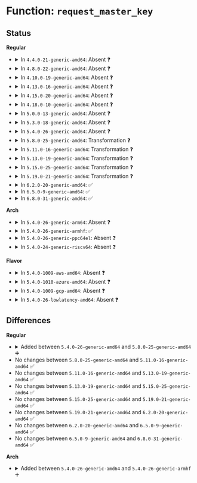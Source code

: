 # Function: <code>request_master_key</code>

## Status
<b>Regular</b>
<ul>
<li>
<details>
<summary>In <code>4.4.0-21-generic-amd64</code>: Absent ❓</summary>

```json
{
  "name": "request_master_key",
  "collision_type": "Unique Static",
  "inline_type": "Selective",
  "funcs": [
    {
      "addr": 18446744071582223600,
      "name": "request_master_key",
      "external": false,
      "loc": "security/keys/encrypted-keys/encrypted.c:428",
      "file": "security/keys/encrypted-keys/encrypted.c",
      "inline": "not declared, inlined",
      "caller_inline": [],
      "caller_func": [
        "security/keys/encrypted-keys/encrypted.c:encrypted_read",
        "security/keys/encrypted-keys/encrypted.c:encrypted_instantiate"
      ]
    }
  ],
  "symbols": [
    {
      "addr": 18446744071582223600,
      "name": "request_master_key.isra.5",
      "section": ".text",
      "bind": "STB_LOCAL",
      "size": 211
    }
  ]
}
```
</details>
</li>
<li>
<details>
<summary>In <code>4.8.0-22-generic-amd64</code>: Absent ❓</summary>

```json
{
  "name": "request_master_key",
  "collision_type": "Unique Static",
  "inline_type": "Selective",
  "funcs": [
    {
      "addr": 18446744071582442240,
      "name": "request_master_key",
      "external": false,
      "loc": "security/keys/encrypted-keys/encrypted.c:437",
      "file": "security/keys/encrypted-keys/encrypted.c",
      "inline": "not declared, inlined",
      "caller_inline": [],
      "caller_func": [
        "security/keys/encrypted-keys/encrypted.c:encrypted_read",
        "security/keys/encrypted-keys/encrypted.c:encrypted_instantiate"
      ]
    }
  ],
  "symbols": [
    {
      "addr": 18446744071582442240,
      "name": "request_master_key.isra.6",
      "section": ".text",
      "bind": "STB_LOCAL",
      "size": 211
    }
  ]
}
```
</details>
</li>
<li>
<details>
<summary>In <code>4.10.0-19-generic-amd64</code>: Absent ❓</summary>

```json
{
  "name": "request_master_key",
  "collision_type": "Unique Static",
  "inline_type": "Selective",
  "funcs": [
    {
      "addr": 18446744071582534432,
      "name": "request_master_key",
      "external": false,
      "loc": "security/keys/encrypted-keys/encrypted.c:437",
      "file": "security/keys/encrypted-keys/encrypted.c",
      "inline": "not declared, inlined",
      "caller_inline": [],
      "caller_func": [
        "security/keys/encrypted-keys/encrypted.c:encrypted_read",
        "security/keys/encrypted-keys/encrypted.c:encrypted_instantiate"
      ]
    }
  ],
  "symbols": [
    {
      "addr": 18446744071582534432,
      "name": "request_master_key.isra.6",
      "section": ".text",
      "bind": "STB_LOCAL",
      "size": 211
    }
  ]
}
```
</details>
</li>
<li>
<details>
<summary>In <code>4.13.0-16-generic-amd64</code>: Absent ❓</summary>

```json
{
  "name": "request_master_key",
  "collision_type": "Unique Static",
  "inline_type": "Selective",
  "funcs": [
    {
      "addr": 18446744071582617968,
      "name": "request_master_key",
      "external": false,
      "loc": "security/keys/encrypted-keys/encrypted.c:415",
      "file": "security/keys/encrypted-keys/encrypted.c",
      "inline": "not declared, inlined",
      "caller_inline": [],
      "caller_func": [
        "security/keys/encrypted-keys/encrypted.c:encrypted_read",
        "security/keys/encrypted-keys/encrypted.c:encrypted_instantiate"
      ]
    }
  ],
  "symbols": [
    {
      "addr": 18446744071582617968,
      "name": "request_master_key.isra.5",
      "section": ".text",
      "bind": "STB_LOCAL",
      "size": 246
    }
  ]
}
```
</details>
</li>
<li>
<details>
<summary>In <code>4.15.0-20-generic-amd64</code>: Absent ❓</summary>

```json
{
  "name": "request_master_key",
  "collision_type": "Unique Static",
  "inline_type": "Selective",
  "funcs": [
    {
      "addr": 18446744071582771552,
      "name": "request_master_key",
      "external": false,
      "loc": "security/keys/encrypted-keys/encrypted.c:422",
      "file": "security/keys/encrypted-keys/encrypted.c",
      "inline": "not declared, inlined",
      "caller_inline": [],
      "caller_func": [
        "security/keys/encrypted-keys/encrypted.c:encrypted_read",
        "security/keys/encrypted-keys/encrypted.c:encrypted_instantiate"
      ]
    }
  ],
  "symbols": [
    {
      "addr": 18446744071582771552,
      "name": "request_master_key.isra.5",
      "section": ".text",
      "bind": "STB_LOCAL",
      "size": 281
    }
  ]
}
```
</details>
</li>
<li>
<details>
<summary>In <code>4.18.0-10-generic-amd64</code>: Absent ❓</summary>

```json
{
  "name": "request_master_key",
  "collision_type": "Unique Static",
  "inline_type": "Selective",
  "funcs": [
    {
      "addr": 0,
      "name": "request_master_key",
      "external": false,
      "loc": "security/keys/encrypted-keys/encrypted.c:422",
      "file": "security/keys/encrypted-keys/encrypted.c",
      "inline": "not declared, inlined",
      "caller_inline": [],
      "caller_func": [
        "security/keys/encrypted-keys/encrypted.c:encrypted_read",
        "security/keys/encrypted-keys/encrypted.c:encrypted_instantiate"
      ]
    }
  ],
  "symbols": [
    {
      "addr": 18446744071582971840,
      "name": "request_master_key.isra.5",
      "section": ".text",
      "bind": "STB_LOCAL",
      "size": 253
    },
    {
      "addr": 18446744071582976824,
      "name": "request_master_key.isra.5.cold.16",
      "section": ".text",
      "bind": "STB_LOCAL",
      "size": 42
    }
  ]
}
```
</details>
</li>
<li>
<details>
<summary>In <code>5.0.0-13-generic-amd64</code>: Absent ❓</summary>

```json
{
  "name": "request_master_key",
  "collision_type": "Unique Static",
  "inline_type": "Selective",
  "funcs": [
    {
      "addr": 0,
      "name": "request_master_key",
      "external": false,
      "loc": "security/keys/encrypted-keys/encrypted.c:426",
      "file": "security/keys/encrypted-keys/encrypted.c",
      "inline": "not declared, inlined",
      "caller_inline": [],
      "caller_func": [
        "security/keys/encrypted-keys/encrypted.c:encrypted_read",
        "security/keys/encrypted-keys/encrypted.c:encrypted_instantiate"
      ]
    }
  ],
  "symbols": [
    {
      "addr": 18446744071583083024,
      "name": "request_master_key.isra.5",
      "section": ".text",
      "bind": "STB_LOCAL",
      "size": 253
    },
    {
      "addr": 18446744071583088152,
      "name": "request_master_key.isra.5.cold.16",
      "section": ".text",
      "bind": "STB_LOCAL",
      "size": 42
    }
  ]
}
```
</details>
</li>
<li>
<details>
<summary>In <code>5.3.0-18-generic-amd64</code>: Absent ❓</summary>

```json
{
  "name": "request_master_key",
  "collision_type": "Unique Static",
  "inline_type": "Selective",
  "funcs": [
    {
      "addr": 0,
      "name": "request_master_key",
      "external": false,
      "loc": "security/keys/encrypted-keys/encrypted.c:422",
      "file": "security/keys/encrypted-keys/encrypted.c",
      "inline": "not declared, inlined",
      "caller_inline": [],
      "caller_func": [
        "security/keys/encrypted-keys/encrypted.c:encrypted_read",
        "security/keys/encrypted-keys/encrypted.c:encrypted_instantiate"
      ]
    }
  ],
  "symbols": [
    {
      "addr": 18446744071583267872,
      "name": "request_master_key.isra.0",
      "section": ".text",
      "bind": "STB_LOCAL",
      "size": 231
    },
    {
      "addr": 18446744071583272804,
      "name": "request_master_key.isra.0.cold",
      "section": ".text",
      "bind": "STB_LOCAL",
      "size": 72
    }
  ]
}
```
</details>
</li>
<li>
<details>
<summary>In <code>5.4.0-26-generic-amd64</code>: Absent ❓</summary>

```json
{
  "name": "request_master_key",
  "collision_type": "Unique Static",
  "inline_type": "Selective",
  "funcs": [
    {
      "addr": 0,
      "name": "request_master_key",
      "external": false,
      "loc": "security/keys/encrypted-keys/encrypted.c:422",
      "file": "security/keys/encrypted-keys/encrypted.c",
      "inline": "not declared, inlined",
      "caller_inline": [],
      "caller_func": [
        "security/keys/encrypted-keys/encrypted.c:encrypted_read",
        "security/keys/encrypted-keys/encrypted.c:encrypted_instantiate"
      ]
    }
  ],
  "symbols": [
    {
      "addr": 18446744071583373648,
      "name": "request_master_key.isra.0",
      "section": ".text",
      "bind": "STB_LOCAL",
      "size": 231
    },
    {
      "addr": 18446744071583378870,
      "name": "request_master_key.isra.0.cold",
      "section": ".text",
      "bind": "STB_LOCAL",
      "size": 72
    }
  ]
}
```
</details>
</li>
<li>
<details>
<summary>In <code>5.8.0-25-generic-amd64</code>: Transformation ❓</summary>

```c
struct key * request_master_key(struct encrypted_key_payload * epayload, const u8 * * master_key, size_t * master_keylen)
```

```json
{
  "name": "request_master_key",
  "collision_type": "Unique Static",
  "inline_type": "No",
  "funcs": [
    {
      "addr": 0,
      "name": "request_master_key",
      "external": false,
      "loc": "security/keys/encrypted-keys/encrypted.c:410",
      "file": "security/keys/encrypted-keys/encrypted.c",
      "inline": "seen, unknown",
      "caller_inline": [],
      "caller_func": [
        "security/keys/encrypted-keys/encrypted.c:encrypted_read",
        "security/keys/encrypted-keys/encrypted.c:encrypted_key_decrypt"
      ]
    }
  ],
  "symbols": [
    {
      "addr": 18446744071583710944,
      "name": "request_master_key",
      "section": ".text",
      "bind": "STB_LOCAL",
      "size": 232
    },
    {
      "addr": 18446744071583716694,
      "name": "request_master_key.cold",
      "section": ".text",
      "bind": "STB_LOCAL",
      "size": 74
    }
  ]
}
```
</details>
</li>
<li>
<details>
<summary>In <code>5.11.0-16-generic-amd64</code>: Transformation ❓</summary>

```c
struct key * request_master_key(struct encrypted_key_payload * epayload, const u8 * * master_key, size_t * master_keylen)
```

```json
{
  "name": "request_master_key",
  "collision_type": "Unique Static",
  "inline_type": "No",
  "funcs": [
    {
      "addr": 0,
      "name": "request_master_key",
      "external": false,
      "loc": "security/keys/encrypted-keys/encrypted.c:410",
      "file": "security/keys/encrypted-keys/encrypted.c",
      "inline": "seen, unknown",
      "caller_inline": [],
      "caller_func": [
        "security/keys/encrypted-keys/encrypted.c:encrypted_read",
        "security/keys/encrypted-keys/encrypted.c:encrypted_key_decrypt"
      ]
    }
  ],
  "symbols": [
    {
      "addr": 18446744071583831808,
      "name": "request_master_key",
      "section": ".text",
      "bind": "STB_LOCAL",
      "size": 232
    },
    {
      "addr": 18446744071591362025,
      "name": "request_master_key.cold",
      "section": ".text",
      "bind": "STB_LOCAL",
      "size": 74
    }
  ]
}
```
</details>
</li>
<li>
<details>
<summary>In <code>5.13.0-19-generic-amd64</code>: Transformation ❓</summary>

```c
struct key * request_master_key(struct encrypted_key_payload * epayload, const u8 * * master_key, size_t * master_keylen)
```

```json
{
  "name": "request_master_key",
  "collision_type": "Unique Static",
  "inline_type": "No",
  "funcs": [
    {
      "addr": 0,
      "name": "request_master_key",
      "external": false,
      "loc": "security/keys/encrypted-keys/encrypted.c:410",
      "file": "security/keys/encrypted-keys/encrypted.c",
      "inline": "seen, unknown",
      "caller_inline": [],
      "caller_func": [
        "security/keys/encrypted-keys/encrypted.c:encrypted_read",
        "security/keys/encrypted-keys/encrypted.c:encrypted_key_decrypt"
      ]
    }
  ],
  "symbols": [
    {
      "addr": 18446744071583857616,
      "name": "request_master_key",
      "section": ".text",
      "bind": "STB_LOCAL",
      "size": 232
    },
    {
      "addr": 18446744071591304780,
      "name": "request_master_key.cold",
      "section": ".text",
      "bind": "STB_LOCAL",
      "size": 74
    }
  ]
}
```
</details>
</li>
<li>
<details>
<summary>In <code>5.15.0-25-generic-amd64</code>: Transformation ❓</summary>

```c
struct key * request_master_key(struct encrypted_key_payload * epayload, const u8 * * master_key, size_t * master_keylen)
```

```json
{
  "name": "request_master_key",
  "collision_type": "Unique Static",
  "inline_type": "No",
  "funcs": [
    {
      "addr": 0,
      "name": "request_master_key",
      "external": false,
      "loc": "security/keys/encrypted-keys/encrypted.c:410",
      "file": "security/keys/encrypted-keys/encrypted.c",
      "inline": "seen, unknown",
      "caller_inline": [],
      "caller_func": [
        "security/keys/encrypted-keys/encrypted.c:encrypted_read",
        "security/keys/encrypted-keys/encrypted.c:encrypted_key_decrypt"
      ]
    }
  ],
  "symbols": [
    {
      "addr": 18446744071584220864,
      "name": "request_master_key",
      "section": ".text",
      "bind": "STB_LOCAL",
      "size": 232
    },
    {
      "addr": 18446744071592292541,
      "name": "request_master_key.cold",
      "section": ".text",
      "bind": "STB_LOCAL",
      "size": 74
    }
  ]
}
```
</details>
</li>
<li>
<details>
<summary>In <code>5.19.0-21-generic-amd64</code>: Transformation ❓</summary>

```c
struct key * request_master_key(struct encrypted_key_payload * epayload, const u8 * * master_key, size_t * master_keylen)
```

```json
{
  "name": "request_master_key",
  "collision_type": "Unique Static",
  "inline_type": "No",
  "funcs": [
    {
      "addr": 0,
      "name": "request_master_key",
      "external": false,
      "loc": "security/keys/encrypted-keys/encrypted.c:416",
      "file": "security/keys/encrypted-keys/encrypted.c",
      "inline": "seen, unknown",
      "caller_inline": [],
      "caller_func": [
        "security/keys/encrypted-keys/encrypted.c:encrypted_read",
        "security/keys/encrypted-keys/encrypted.c:encrypted_key_decrypt"
      ]
    }
  ],
  "symbols": [
    {
      "addr": 18446744071584824800,
      "name": "request_master_key",
      "section": ".text",
      "bind": "STB_LOCAL",
      "size": 255
    },
    {
      "addr": 18446744071594074733,
      "name": "request_master_key.cold",
      "section": ".text",
      "bind": "STB_LOCAL",
      "size": 75
    }
  ]
}
```
</details>
</li>
<li>
<details>
<summary>In <code>6.2.0-20-generic-amd64</code>: ✅</summary>

```c
struct key * request_master_key(struct encrypted_key_payload * epayload, const u8 * * master_key, size_t * master_keylen)
```

```json
{
  "name": "request_master_key",
  "collision_type": "Unique Static",
  "inline_type": "No",
  "funcs": [
    {
      "addr": 18446744071585524496,
      "name": "request_master_key",
      "external": false,
      "loc": "security/keys/encrypted-keys/encrypted.c:416",
      "file": "security/keys/encrypted-keys/encrypted.c",
      "inline": "seen, unknown",
      "caller_inline": [],
      "caller_func": [
        "security/keys/encrypted-keys/encrypted.c:encrypted_read",
        "security/keys/encrypted-keys/encrypted.c:encrypted_key_decrypt"
      ]
    }
  ],
  "symbols": [
    {
      "addr": 18446744071585524496,
      "name": "request_master_key",
      "section": ".text",
      "bind": "STB_LOCAL",
      "size": 317
    }
  ]
}
```
</details>
</li>
<li>
<details>
<summary>In <code>6.5.0-9-generic-amd64</code>: ✅</summary>

```c
struct key * request_master_key(struct encrypted_key_payload * epayload, const u8 * * master_key, size_t * master_keylen)
```

```json
{
  "name": "request_master_key",
  "collision_type": "Unique Static",
  "inline_type": "No",
  "funcs": [
    {
      "addr": 18446744071585756256,
      "name": "request_master_key",
      "external": false,
      "loc": "security/keys/encrypted-keys/encrypted.c:416",
      "file": "security/keys/encrypted-keys/encrypted.c",
      "inline": "seen, unknown",
      "caller_inline": [],
      "caller_func": [
        "security/keys/encrypted-keys/encrypted.c:encrypted_read",
        "security/keys/encrypted-keys/encrypted.c:encrypted_key_decrypt"
      ]
    }
  ],
  "symbols": [
    {
      "addr": 18446744071585756256,
      "name": "request_master_key",
      "section": ".text",
      "bind": "STB_LOCAL",
      "size": 318
    }
  ]
}
```
</details>
</li>
<li>
<details>
<summary>In <code>6.8.0-31-generic-amd64</code>: ✅</summary>

```c
struct key * request_master_key(struct encrypted_key_payload * epayload, const u8 * * master_key, size_t * master_keylen)
```

```json
{
  "name": "request_master_key",
  "collision_type": "Unique Static",
  "inline_type": "No",
  "funcs": [
    {
      "addr": 18446744071586003680,
      "name": "request_master_key",
      "external": false,
      "loc": "security/keys/encrypted-keys/encrypted.c:416",
      "file": "security/keys/encrypted-keys/encrypted.c",
      "inline": "seen, unknown",
      "caller_inline": [],
      "caller_func": [
        "security/keys/encrypted-keys/encrypted.c:encrypted_read",
        "security/keys/encrypted-keys/encrypted.c:encrypted_key_decrypt"
      ]
    }
  ],
  "symbols": [
    {
      "addr": 18446744071586003680,
      "name": "request_master_key",
      "section": ".text",
      "bind": "STB_LOCAL",
      "size": 318
    }
  ]
}
```
</details>
</li>
</ul>
<b>Arch</b>
<ul>
<li>
<details>
<summary>In <code>5.4.0-26-generic-arm64</code>: Absent ❓</summary>

```json
{
  "name": "request_master_key",
  "collision_type": "Unique Static",
  "inline_type": "Selective",
  "funcs": [
    {
      "addr": 18446603336495122848,
      "name": "request_master_key",
      "external": false,
      "loc": "security/keys/encrypted-keys/encrypted.c:422",
      "file": "security/keys/encrypted-keys/encrypted.c",
      "inline": "not declared, inlined",
      "caller_inline": [],
      "caller_func": [
        "security/keys/encrypted-keys/encrypted.c:encrypted_read",
        "security/keys/encrypted-keys/encrypted.c:encrypted_instantiate"
      ]
    }
  ],
  "symbols": [
    {
      "addr": 18446603336495122848,
      "name": "request_master_key.isra.0",
      "section": ".text",
      "bind": "STB_LOCAL",
      "size": 312
    }
  ]
}
```
</details>
</li>
<li>
<details>
<summary>In <code>5.4.0-26-generic-armhf</code>: ✅</summary>

```c
struct key * request_master_key(struct encrypted_key_payload * epayload, const u8 * * master_key, size_t * master_keylen)
```

```json
{
  "name": "request_master_key",
  "collision_type": "Unique Static",
  "inline_type": "No",
  "funcs": [
    {
      "addr": 3228510016,
      "name": "request_master_key",
      "external": false,
      "loc": "security/keys/encrypted-keys/encrypted.c:422",
      "file": "security/keys/encrypted-keys/encrypted.c",
      "inline": "seen, unknown",
      "caller_inline": [],
      "caller_func": [
        "security/keys/encrypted-keys/encrypted.c:encrypted_read",
        "security/keys/encrypted-keys/encrypted.c:encrypted_instantiate"
      ]
    }
  ],
  "symbols": [
    {
      "addr": 3228510016,
      "name": "request_master_key",
      "section": ".text",
      "bind": "STB_LOCAL",
      "size": 280
    }
  ]
}
```
</details>
</li>
<li>
<details>
<summary>In <code>5.4.0-26-generic-ppc64el</code>: Absent ❓</summary>

```json
{
  "name": "request_master_key",
  "collision_type": "Unique Static",
  "inline_type": "Selective",
  "funcs": [
    {
      "addr": 13835058055289029552,
      "name": "request_master_key",
      "external": false,
      "loc": "security/keys/encrypted-keys/encrypted.c:422",
      "file": "security/keys/encrypted-keys/encrypted.c",
      "inline": "not declared, inlined",
      "caller_inline": [],
      "caller_func": [
        "security/keys/encrypted-keys/encrypted.c:encrypted_read",
        "security/keys/encrypted-keys/encrypted.c:encrypted_instantiate"
      ]
    }
  ],
  "symbols": [
    {
      "addr": 13835058055289029552,
      "name": "request_master_key.isra.0",
      "section": ".text",
      "bind": "STB_LOCAL",
      "size": 616
    }
  ]
}
```
</details>
</li>
<li>
<details>
<summary>In <code>5.4.0-24-generic-riscv64</code>: Absent ❓</summary>

```json
{
  "name": "request_master_key",
  "collision_type": "Unique Static",
  "inline_type": "Selective",
  "funcs": [
    {
      "addr": 18446743936274376148,
      "name": "request_master_key",
      "external": false,
      "loc": "security/keys/encrypted-keys/encrypted.c:422",
      "file": "security/keys/encrypted-keys/encrypted.c",
      "inline": "not declared, inlined",
      "caller_inline": [],
      "caller_func": [
        "security/keys/encrypted-keys/encrypted.c:encrypted_read",
        "security/keys/encrypted-keys/encrypted.c:encrypted_instantiate"
      ]
    }
  ],
  "symbols": [
    {
      "addr": 18446743936274376148,
      "name": "request_master_key.isra.0",
      "section": ".text",
      "bind": "STB_LOCAL",
      "size": 276
    }
  ]
}
```
</details>
</li>
</ul>
<b>Flavor</b>
<ul>
<li>
<details>
<summary>In <code>5.4.0-1009-aws-amd64</code>: Absent ❓</summary>

```json
{
  "name": "request_master_key",
  "collision_type": "Unique Static",
  "inline_type": "Selective",
  "funcs": [
    {
      "addr": 0,
      "name": "request_master_key",
      "external": false,
      "loc": "security/keys/encrypted-keys/encrypted.c:422",
      "file": "security/keys/encrypted-keys/encrypted.c",
      "inline": "not declared, inlined",
      "caller_inline": [],
      "caller_func": [
        "security/keys/encrypted-keys/encrypted.c:encrypted_read",
        "security/keys/encrypted-keys/encrypted.c:encrypted_instantiate"
      ]
    }
  ],
  "symbols": [
    {
      "addr": 18446744071583342384,
      "name": "request_master_key.isra.0",
      "section": ".text",
      "bind": "STB_LOCAL",
      "size": 231
    },
    {
      "addr": 18446744071583347606,
      "name": "request_master_key.isra.0.cold",
      "section": ".text",
      "bind": "STB_LOCAL",
      "size": 72
    }
  ]
}
```
</details>
</li>
<li>
<details>
<summary>In <code>5.4.0-1010-azure-amd64</code>: Absent ❓</summary>

```json
{
  "name": "request_master_key",
  "collision_type": "Unique Static",
  "inline_type": "Selective",
  "funcs": [
    {
      "addr": 0,
      "name": "request_master_key",
      "external": false,
      "loc": "security/keys/encrypted-keys/encrypted.c:422",
      "file": "security/keys/encrypted-keys/encrypted.c",
      "inline": "not declared, inlined",
      "caller_inline": [],
      "caller_func": [
        "security/keys/encrypted-keys/encrypted.c:encrypted_read",
        "security/keys/encrypted-keys/encrypted.c:encrypted_instantiate"
      ]
    }
  ],
  "symbols": [
    {
      "addr": 18446744071583279488,
      "name": "request_master_key.isra.0",
      "section": ".text",
      "bind": "STB_LOCAL",
      "size": 231
    },
    {
      "addr": 18446744071583284710,
      "name": "request_master_key.isra.0.cold",
      "section": ".text",
      "bind": "STB_LOCAL",
      "size": 72
    }
  ]
}
```
</details>
</li>
<li>
<details>
<summary>In <code>5.4.0-1009-gcp-amd64</code>: Absent ❓</summary>

```json
{
  "name": "request_master_key",
  "collision_type": "Unique Static",
  "inline_type": "Selective",
  "funcs": [
    {
      "addr": 0,
      "name": "request_master_key",
      "external": false,
      "loc": "security/keys/encrypted-keys/encrypted.c:422",
      "file": "security/keys/encrypted-keys/encrypted.c",
      "inline": "not declared, inlined",
      "caller_inline": [],
      "caller_func": [
        "security/keys/encrypted-keys/encrypted.c:encrypted_read",
        "security/keys/encrypted-keys/encrypted.c:encrypted_instantiate"
      ]
    }
  ],
  "symbols": [
    {
      "addr": 18446744071583326160,
      "name": "request_master_key.isra.0",
      "section": ".text",
      "bind": "STB_LOCAL",
      "size": 231
    },
    {
      "addr": 18446744071583331382,
      "name": "request_master_key.isra.0.cold",
      "section": ".text",
      "bind": "STB_LOCAL",
      "size": 72
    }
  ]
}
```
</details>
</li>
<li>
<details>
<summary>In <code>5.4.0-26-lowlatency-amd64</code>: Absent ❓</summary>

```json
{
  "name": "request_master_key",
  "collision_type": "Unique Static",
  "inline_type": "Selective",
  "funcs": [
    {
      "addr": 0,
      "name": "request_master_key",
      "external": false,
      "loc": "security/keys/encrypted-keys/encrypted.c:422",
      "file": "security/keys/encrypted-keys/encrypted.c",
      "inline": "not declared, inlined",
      "caller_inline": [],
      "caller_func": [
        "security/keys/encrypted-keys/encrypted.c:encrypted_read",
        "security/keys/encrypted-keys/encrypted.c:encrypted_instantiate"
      ]
    }
  ],
  "symbols": [
    {
      "addr": 18446744071583421184,
      "name": "request_master_key.isra.0",
      "section": ".text",
      "bind": "STB_LOCAL",
      "size": 231
    },
    {
      "addr": 18446744071583426406,
      "name": "request_master_key.isra.0.cold",
      "section": ".text",
      "bind": "STB_LOCAL",
      "size": 72
    }
  ]
}
```
</details>
</li>
</ul>

## Differences
<b>Regular</b>
<ul>
<li>
<details>
<summary>Added between <code>5.4.0-26-generic-amd64</code> and <code>5.8.0-25-generic-amd64</code> ➕</summary>

```c
struct key * request_master_key(struct encrypted_key_payload * epayload, const u8 * * master_key, size_t * master_keylen)
```
</details>
</li>
<li>
No changes between <code>5.8.0-25-generic-amd64</code> and <code>5.11.0-16-generic-amd64</code> ✅
</li>
<li>
No changes between <code>5.11.0-16-generic-amd64</code> and <code>5.13.0-19-generic-amd64</code> ✅
</li>
<li>
No changes between <code>5.13.0-19-generic-amd64</code> and <code>5.15.0-25-generic-amd64</code> ✅
</li>
<li>
No changes between <code>5.15.0-25-generic-amd64</code> and <code>5.19.0-21-generic-amd64</code> ✅
</li>
<li>
No changes between <code>5.19.0-21-generic-amd64</code> and <code>6.2.0-20-generic-amd64</code> ✅
</li>
<li>
No changes between <code>6.2.0-20-generic-amd64</code> and <code>6.5.0-9-generic-amd64</code> ✅
</li>
<li>
No changes between <code>6.5.0-9-generic-amd64</code> and <code>6.8.0-31-generic-amd64</code> ✅
</li>
</ul>
<b>Arch</b>
<ul>
<li>
<details>
<summary>Added between <code>5.4.0-26-generic-amd64</code> and <code>5.4.0-26-generic-armhf</code> ➕</summary>

```c
struct key * request_master_key(struct encrypted_key_payload * epayload, const u8 * * master_key, size_t * master_keylen)
```
</details>
</li>
</ul>
